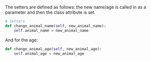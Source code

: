 ﻿<!--title={Code for Setters}-->
<!--badges={Python:22}-->

The setters are defined as follows: the new name/age is called in as a parameter and then the class attribute is set. 

```python
# Setters
def change_animal_name(self, new_animal_name):
    self.animal_name = new_animal_name    
```
And for the age:

```python
def change_animal_age(self, new_animal_age):
    self.animal_age = new_animal_age
```
